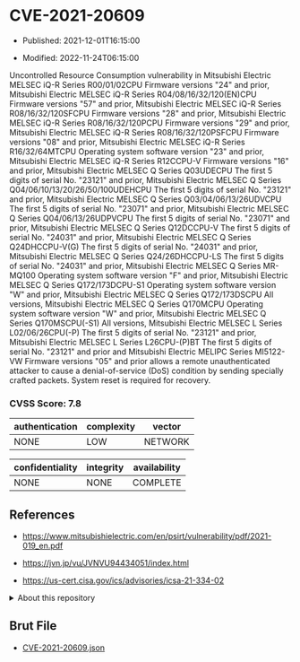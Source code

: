 # CVE-2021-20609

- Published: 2021-12-01T16:15:00

- Modified: 2022-11-24T06:15:00

Uncontrolled Resource Consumption vulnerability in Mitsubishi Electric MELSEC iQ-R Series R00/01/02CPU Firmware versions "24" and prior, Mitsubishi Electric MELSEC iQ-R Series R04/08/16/32/120(EN)CPU Firmware versions "57" and prior, Mitsubishi Electric MELSEC iQ-R Series R08/16/32/120SFCPU Firmware versions "28" and prior, Mitsubishi Electric MELSEC iQ-R Series R08/16/32/120PCPU Firmware versions "29" and prior, Mitsubishi Electric MELSEC iQ-R Series R08/16/32/120PSFCPU Firmware versions "08" and prior, Mitsubishi Electric MELSEC iQ-R Series R16/32/64MTCPU Operating system software version "23" and prior, Mitsubishi Electric MELSEC iQ-R Series R12CCPU-V Firmware versions "16" and prior, Mitsubishi Electric MELSEC Q Series Q03UDECPU The first 5 digits of serial No. "23121" and prior, Mitsubishi Electric MELSEC Q Series Q04/06/10/13/20/26/50/100UDEHCPU The first 5 digits of serial No. "23121" and prior, Mitsubishi Electric MELSEC Q Series Q03/04/06/13/26UDVCPU The first 5 digits of serial No. "23071" and prior, Mitsubishi Electric MELSEC Q Series Q04/06/13/26UDPVCPU The first 5 digits of serial No. "23071" and prior, Mitsubishi Electric MELSEC Q Series Q12DCCPU-V The first 5 digits of serial No. "24031" and prior, Mitsubishi Electric MELSEC Q Series Q24DHCCPU-V(G) The first 5 digits of serial No. "24031" and prior, Mitsubishi Electric MELSEC Q Series Q24/26DHCCPU-LS The first 5 digits of serial No. "24031" and prior, Mitsubishi Electric MELSEC Q Series MR-MQ100 Operating system software version "F" and prior, Mitsubishi Electric MELSEC Q Series Q172/173DCPU-S1 Operating system software version "W" and prior, Mitsubishi Electric MELSEC Q Series Q172/173DSCPU All versions, Mitsubishi Electric MELSEC Q Series Q170MCPU Operating system software version "W" and prior, Mitsubishi Electric MELSEC Q Series Q170MSCPU(-S1) All versions, Mitsubishi Electric MELSEC L Series L02/06/26CPU(-P) The first 5 digits of serial No. "23121" and prior, Mitsubishi Electric MELSEC L Series L26CPU-(P)BT The first 5 digits of serial No. "23121" and prior and Mitsubishi Electric MELIPC Series MI5122-VW Firmware versions "05" and prior allows a remote unauthenticated attacker to cause a denial-of-service (DoS) condition by sending specially crafted packets. System reset is required for recovery.

### CVSS Score: **7.8**

| authentication | complexity | vector |
| --- | --- | --- |
| NONE | LOW | NETWORK |

| confidentiality | integrity | availability |
| --- | --- | --- |
| NONE | NONE | COMPLETE |

## References

* https://www.mitsubishielectric.com/en/psirt/vulnerability/pdf/2021-019_en.pdf

* https://jvn.jp/vu/JVNVU94434051/index.html

* https://us-cert.cisa.gov/ics/advisories/icsa-21-334-02

<details>
<summary>About this repository</summary> 

  This repository is part of the project [Live Hack CVE](https://github.com/Live-Hack-CVE). Main website can be found [www.live-hack.org](https://www.live-hack.org) 
  
  Made by [Sn0wAlice](https://github.com/Sn0wAlice) for the people that care about security and need to have a feed of the latest CVEs. Hope you enjoy it, don't forget to star the repo and follow me on [Twitter](https://twitter.com/Sn0wAlice) and [Github](https://github.com/Sn0wAlice). And that is my [personnal website](https://www.alice-snow.me/)

  - [Home Page](https://github.com/Live-Hack-CVE)
  - [Framework](https://github.com/Live-Hack-CVE/cve-framework)
  - [CVE database](https://github.com/Live-Hack-CVE/full_database)
  - [Changelog](https://github.com/Live-Hack-CVE/Changelog)
</details>

## Brut File

* [CVE-2021-20609.json](https://raw.githubusercontent.com/Live-Hack-CVE/full_database/main/cves/2021/CVE-2021-20609.json)

